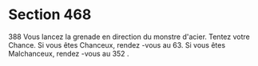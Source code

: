 # Section 468

388
Vous lancez la grenade en direction du monstre d'acier. Tentez
votre Chance. Si vous êtes Chanceux, rendez -vous au 63. Si vous
êtes Malchanceux, rendez -vous au 352 .